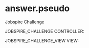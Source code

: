 # answer.pseudo
Jobspire Challenge

JOBSPIRE_CHALLENGE CONTROLLER:

<?php 

  function GetName($name)
  {
      $rand=rand(6,15);
      return $name.$rand;
  }
  
?>

JOBSPIRE_CHALLENGE_VIEW VIEW:

<?php

echo GetName('Ahmad');


?>
